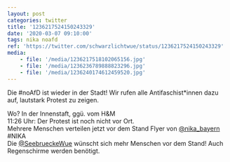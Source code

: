```yaml
---
layout: post
categories: twitter
title: '1236217524150243329'
date: '2020-03-07 09:10:00'
tags: nika noafd
ref: 'https://twitter.com/schwarzlichtwue/status/1236217524150243329'
media:
    - file: '/media/1236217518102065156.jpg'
    - file: '/media/1236236789888823296.jpg'
    - file: '/media/1236240174612459520.jpg'
---
```

Die #noAfD ist wieder in der Stadt! Wir rufen alle Antifaschist\*innen dazu auf, lautstark Protest zu zeigen.

Wo? In der Innenstaft, ggü. vom H&amp;M  
11:26 Uhr: Der Protest ist noch nicht vor Ort.  
Mehrere Menschen verteilen jetzt vor dem Stand Flyer von [@nika_bayern](https://twitter.com/nika_bayern) #NIKA  
Die [@SeebrueckeWue](https://twitter.com/SeebrueckeWue) wünscht sich mehr Menschen vor dem Stand! Auch Regenschirme werden benötigt. 